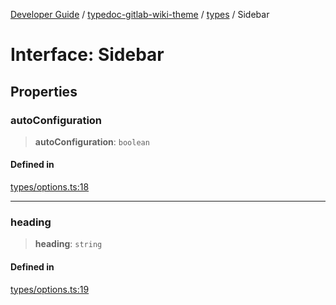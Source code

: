 [Developer Guide](../../../README.md) / [typedoc-gitlab-wiki-theme](../../README.md) / [types](../README.md) / Sidebar

# Interface: Sidebar

## Properties

### autoConfiguration

> **autoConfiguration**: `boolean`

#### Defined in

[types/options.ts:18](https://github.com/typedoc2md/typedoc-plugin-markdown/blob/main/packages/typedoc-gitlab-wiki-theme/src/types/options.ts#L18)

***

### heading

> **heading**: `string`

#### Defined in

[types/options.ts:19](https://github.com/typedoc2md/typedoc-plugin-markdown/blob/main/packages/typedoc-gitlab-wiki-theme/src/types/options.ts#L19)
